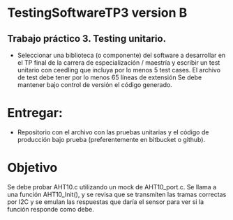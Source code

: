 # TestingSoftwareTP3 version B 
## Trabajo práctico 3. Testing unitario.
- Seleccionar una biblioteca (o componente) del software a desarrollar en el TP final de la
carrera de especialización / maestría y escribir un test unitario con ceedling que incluya por
lo menos 5 test cases. El archivo de test debe tener por lo menos 65 líneas de extensión
Se debe mantener bajo control de versión el código generado.
# Entregar:
- Repositorio con el archivo con las pruebas unitarias y el código de producción bajo prueba
(preferentemente en bitbucket o github).
# Objetivo
Se debe probar AHT10.c utilizando un mock de AHT10_port.c. Se llama a una función AHT10_Init(), y se revisa que se transmíten las tramas correctas por I2C y se emulan las respuestas que daría el sensor para ver si la función responde como debe.
